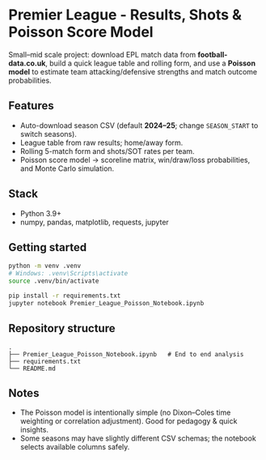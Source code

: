 # Premier League - Results, Shots & Poisson Score Model

Small–mid scale project: download EPL match data from **football-data.co.uk**, build a quick league table and rolling form, and use a **Poisson model** to estimate team attacking/defensive strengths and match outcome probabilities.

## Features
- Auto-download season CSV (default **2024–25**; change `SEASON_START` to switch seasons).
- League table from raw results; home/away form.
- Rolling 5-match form and shots/SOT rates per team.
- Poisson score model → scoreline matrix, win/draw/loss probabilities, and Monte Carlo simulation.

## Stack
- Python 3.9+
- numpy, pandas, matplotlib, requests, jupyter

## Getting started
```bash
python -m venv .venv
# Windows: .venv\Scripts\activate
source .venv/bin/activate

pip install -r requirements.txt
jupyter notebook Premier_League_Poisson_Notebook.ipynb
```

## Repository structure
```
.
├── Premier_League_Poisson_Notebook.ipynb   # End to end analysis
├── requirements.txt
└── README.md
```

## Notes
- The Poisson model is intentionally simple (no Dixon–Coles time weighting or correlation adjustment). Good for pedagogy & quick insights.
- Some seasons may have slightly different CSV schemas; the notebook selects available columns safely.
